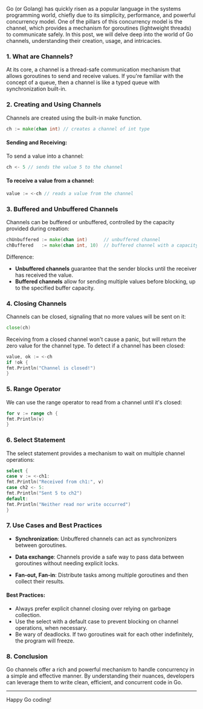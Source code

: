 Go (or Golang) has quickly risen as a popular language in the systems programming world, chiefly due to its simplicity,
performance, and powerful concurrency model. One of the pillars of this concurrency model is the channel, which provides
a mechanism for goroutines (lightweight threads) to communicate safely. In this post, we will delve deep into the world
of Go channels, understanding their creation, usage, and intricacies.

### 1. What are Channels?

At its core, a channel is a thread-safe communication mechanism that allows goroutines to send and receive values. If
you're familiar with the concept of a queue, then a channel is like a typed queue with synchronization built-in.

### 2. Creating and Using Channels

Channels are created using the built-in make function.

```go
ch := make(chan int) // creates a channel of int type
```

#### Sending and Receiving:

To send a value into a channel:

```go
ch <- 5 // sends the value 5 to the channel
```

#### To receive a value from a channel:

```go
value := <-ch // reads a value from the channel
```

### 3. Buffered and Unbuffered Channels

Channels can be buffered or unbuffered, controlled by the capacity provided during creation:

```go
chUnbuffered := make(chan int)      // unbuffered channel
chBuffered   := make(chan int, 10)  // buffered channel with a capacity of 10
```

Difference:

- **Unbuffered channels** guarantee that the sender blocks until the receiver has received the value.
- **Buffered channels** allow for sending multiple values before blocking, up to the specified buffer capacity.

### 4. Closing Channels

Channels can be closed, signaling that no more values will be sent on it:

```go
close(ch)
```

Receiving from a closed channel won't cause a panic, but will return the zero value for the channel type. To detect if a
channel has been closed:

```go
value, ok := <-ch
if !ok {
fmt.Println("Channel is closed!")
}
```

### 5. Range Operator

We can use the range operator to read from a channel until it's closed:

```go
for v := range ch {
fmt.Println(v)
}
```

### 6. Select Statement

The select statement provides a mechanism to wait on multiple channel operations:

```go
select {
case v := <-ch1:
fmt.Println("Received from ch1:", v)
case ch2 <- 5:
fmt.Println("Sent 5 to ch2")
default:
fmt.Println("Neither read nor write occurred")
}
```

### 7. Use Cases and Best Practices

- **Synchronization**: Unbuffered channels can act as synchronizers between goroutines.

- **Data exchange**: Channels provide a safe way to pass data between goroutines without needing explicit locks.

- **Fan-out, Fan-in**: Distribute tasks among multiple goroutines and then collect their results.

#### Best Practices:

- Always prefer explicit channel closing over relying on garbage collection.
- Use the select with a default case to prevent blocking on channel operations, when necessary.
- Be wary of deadlocks. If two goroutines wait for each other indefinitely, the program will freeze.

### 8. Conclusion

Go channels offer a rich and powerful mechanism to handle concurrency in a simple and effective manner. By understanding
their nuances, developers can leverage them to write clean, efficient, and concurrent code in Go.

---

Happy Go coding!